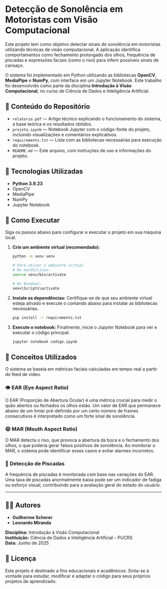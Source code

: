# Detecção de Sonolência em Motoristas com Visão Computacional

Este projeto tem como objetivo detectar sinais de sonolência em motoristas utilizando técnicas de visão computacional. A aplicação identifica comportamentos como fechamento prolongado dos olhos, frequência de piscadas e expressões faciais (como o riso) para inferir possíveis sinais de cansaço.

O sistema foi implementado em Python utilizando as bibliotecas **OpenCV**, **MediaPipe** e **NumPy**, com interface em um Jupyter Notebook. Este trabalho foi desenvolvido como parte da disciplina **Introdução à Visão Computacional**, no curso de Ciência de Dados e Inteligência Artificial.

## 📁 Conteúdo do Repositório

- `relatorio.pdf` — Artigo técnico explicando o funcionamento do sistema, a base teórica e os resultados obtidos.
- `projeto.ipynb` — Notebook Jupyter com o código-fonte do projeto, incluindo visualizações e comentários explicativos.
- `requirements.txt` — Lista com as bibliotecas necessárias para execução do notebook.
- `README.md` — Este arquivo, com instruções de uso e informações do projeto.

## 🧪 Tecnologias Utilizadas

- **Python 3.9.23**
- OpenCV
- MediaPipe
- NumPy
- Jupyter Notebook

## 🚀 Como Executar

Siga os passos abaixo para configurar e executar o projeto em sua máquina local.

1.  **Crie um ambiente virtual (recomendado):**
    ```bash
    python -m venv venv
    ```
    ```bash
    # Para ativar o ambiente virtual
    # No macOS/Linux:
    source venv/bin/activate
    
    # No Windows:
    venv\Scripts\activate
    ```

2.  **Instale as dependências:**
    Certifique-se de que seu ambiente virtual esteja ativado e execute o comando abaixo para instalar as bibliotecas necessárias.
    ```bash
    pip install -r requirements.txt
    ```

3.  **Execute o notebook:**
    Finalmente, inicie o Jupyter Notebook para ver e executar o código principal.
    ```bash
    jupyter notebook codigo.ipynb
    ```

## 🧠 Conceitos Utilizados

O sistema se baseia em métricas faciais calculadas em tempo real a partir do feed de vídeo.

### 👁️ **EAR (Eye Aspect Ratio)**
O EAR (Proporção de Abertura Ocular) é uma métrica crucial para medir o quão abertos ou fechados os olhos estão. Um valor de EAR que permanece abaixo de um limiar pré-definido por um certo número de frames consecutivos é interpretado como um forte sinal de sonolência.

### 😄 **MAR (Mouth Aspect Ratio)**
O MAR detecta o riso, que provoca a abertura da boca e o fechamento dos olhos, o que poderia gerar falsos positivos de sonolência. Ao monitorar o MAR, o sistema pode identificar esses casos e evitar alarmes incorretos.

### 👀 **Detecção de Piscadas**
A frequência de piscadas é monitorada com base nas variações do EAR. Uma taxa de piscadas anormalmente baixa pode ser um indicador de fadiga ou esforço visual, contribuindo para a avaliação geral do estado do usuário.

---

## 👨‍💻 Autores
* **Guilherme Scherer**
* **Leonardo Miranda**

**Disciplina:** Introdução à Visão Computacional  
**Instituição:** Ciência de Dados e Inteligência Artificial – PUCRS  
**Data:** Junho de 2025

## 📜 Licença
Este projeto é destinado a fins educacionais e acadêmicos. Sinta-se à vontade para estudar, modificar e adaptar o código para seus próprios projetos de aprendizado.
